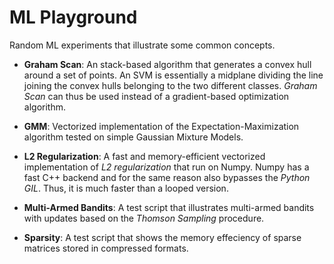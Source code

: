 # ML Playground
Random ML experiments that illustrate some common concepts.

* __Graham Scan__: An stack-based algorithm that generates a convex hull around a set of points. An SVM is essentially a midplane dividing the line joining the convex hulls belonging to the two different classes. _Graham Scan_ can thus be used instead of a gradient-based optimization algorithm. 

* __GMM__: Vectorized implementation of the Expectation-Maximization algorithm tested on simple Gaussian Mixture Models.

* __L2 Regularization__: A fast and memory-efficient vectorized implementation of _L2 regularization_ that run on Numpy. Numpy has a fast C++ backend and for the same reason also bypasses the _Python GIL_. Thus, it is much faster than a looped version.

* __Multi-Armed Bandits__: A test script that illustrates multi-armed bandits with updates based on the _Thomson Sampling_ procedure.

* __Sparsity__: A test script that shows the memory effeciency of sparse matrices stored in compressed formats.
